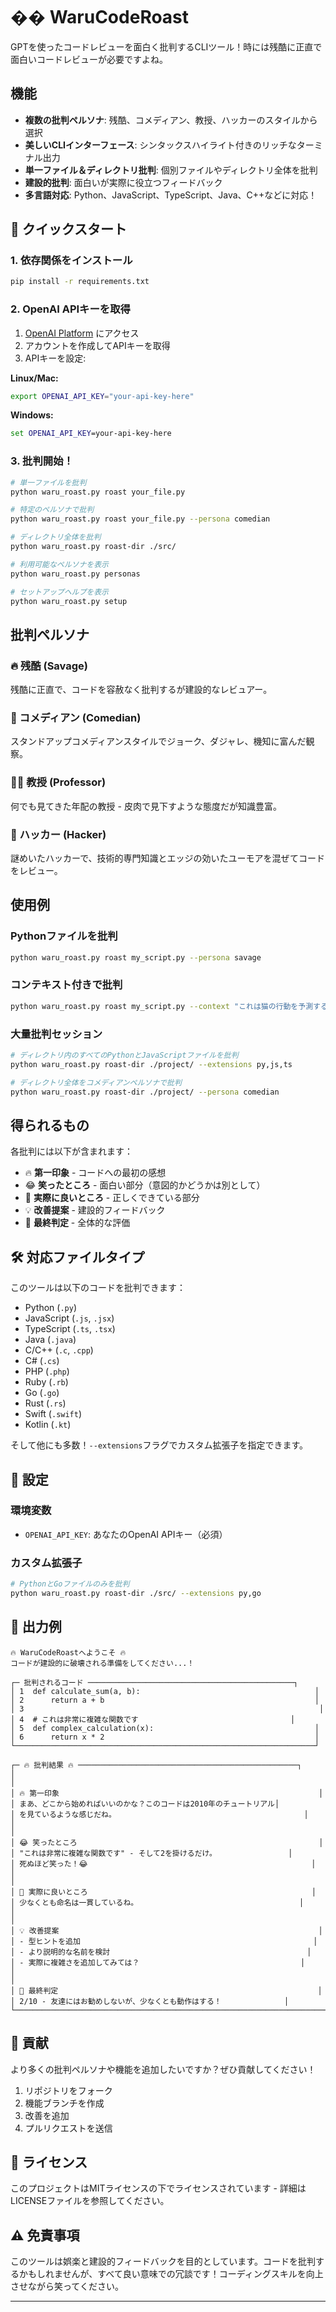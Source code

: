# �� WaruCodeRoast

GPTを使ったコードレビューを面白く批判するCLIツール！時には残酷に正直で面白いコードレビューが必要ですよね。

## 機能

- **複数の批判ペルソナ**: 残酷、コメディアン、教授、ハッカーのスタイルから選択
- **美しいCLIインターフェース**: シンタックスハイライト付きのリッチなターミナル出力
- **単一ファイル＆ディレクトリ批判**: 個別ファイルやディレクトリ全体を批判
- **建設的批判**: 面白いが実際に役立つフィードバック
- **多言語対応**: Python、JavaScript、TypeScript、Java、C++などに対応！

## 🚀 クイックスタート

### 1. 依存関係をインストール

```bash
pip install -r requirements.txt
```

### 2. OpenAI APIキーを取得

1. [OpenAI Platform](https://platform.openai.com/) にアクセス
2. アカウントを作成してAPIキーを取得
3. APIキーを設定:

**Linux/Mac:**
```bash
export OPENAI_API_KEY="your-api-key-here"
```

**Windows:**
```cmd
set OPENAI_API_KEY=your-api-key-here
```

### 3. 批判開始！

```bash
# 単一ファイルを批判
python waru_roast.py roast your_file.py

# 特定のペルソナで批判
python waru_roast.py roast your_file.py --persona comedian

# ディレクトリ全体を批判
python waru_roast.py roast-dir ./src/

# 利用可能なペルソナを表示
python waru_roast.py personas

# セットアップヘルプを表示
python waru_roast.py setup
```

## 批判ペルソナ

### 🔥 残酷 (Savage)
残酷に正直で、コードを容赦なく批判するが建設的なレビュアー。

### 🎤 コメディアン (Comedian)
スタンドアップコメディアンスタイルでジョーク、ダジャレ、機知に富んだ観察。

### 👨‍🏫 教授 (Professor)
何でも見てきた年配の教授 - 皮肉で見下すような態度だが知識豊富。

### 🖤 ハッカー (Hacker)
謎めいたハッカーで、技術的専門知識とエッジの効いたユーモアを混ぜてコードをレビュー。

## 使用例

### Pythonファイルを批判
```bash
python waru_roast.py roast my_script.py --persona savage
```

### コンテキスト付きで批判
```bash
python waru_roast.py roast my_script.py --context "これは猫の行動を予測する機械学習モデルです"
```

### 大量批判セッション
```bash
# ディレクトリ内のすべてのPythonとJavaScriptファイルを批判
python waru_roast.py roast-dir ./project/ --extensions py,js,ts

# ディレクトリ全体をコメディアンペルソナで批判
python waru_roast.py roast-dir ./project/ --persona comedian
```

## 得られるもの

各批判には以下が含まれます：
- 🔥 **第一印象** - コードへの最初の感想
- 😂 **笑ったところ** - 面白い部分（意図的かどうかは別として）
- 🤔 **実際に良いところ** - 正しくできている部分
- 💡 **改善提案** - 建設的フィードバック
- 🎯 **最終判定** - 全体的な評価

## 🛠️ 対応ファイルタイプ

このツールは以下のコードを批判できます：
- Python (`.py`)
- JavaScript (`.js`, `.jsx`)
- TypeScript (`.ts`, `.tsx`)
- Java (`.java`)
- C/C++ (`.c`, `.cpp`)
- C# (`.cs`)
- PHP (`.php`)
- Ruby (`.rb`)
- Go (`.go`)
- Rust (`.rs`)
- Swift (`.swift`)
- Kotlin (`.kt`)

そして他にも多数！`--extensions`フラグでカスタム拡張子を指定できます。

## 🔧 設定

### 環境変数
- `OPENAI_API_KEY`: あなたのOpenAI APIキー（必須）

### カスタム拡張子
```bash
# PythonとGoファイルのみを批判
python waru_roast.py roast-dir ./src/ --extensions py,go
```

## 🎨 出力例

```
🔥 WaruCodeRoastへようこそ 🔥
コードが建設的に破壊される準備をしてください...！

┌─ 批判されるコード ──────────────────────────────────────────────┐
│ 1  def calculate_sum(a, b):                                       │
│ 2      return a + b                                               │
│ 3                                                                  │
│ 4  # これは非常に複雑な関数です                                  │
│ 5  def complex_calculation(x):                                    │
│ 6      return x * 2                                               │
└───────────────────────────────────────────────────────────────────┘

┌─ 🔥 批判結果 🔥 ─────────────────────────────────────────────────┐
│                                                                     │
│ 🔥 第一印象                                                          │
│ まあ、どこから始めればいいのかな？このコードは2010年のチュートリアル│
│ を見ているような感じだね。                                          │
│                                                                     │
│ 😂 笑ったところ                                                      │
│ "これは非常に複雑な関数です" - そして2を掛けるだけ。                │
│ 死ぬほど笑った！😂                                                  │
│                                                                     │
│ 🤔 実際に良いところ                                                  │
│ 少なくとも命名は一貫しているね。                                    │
│                                                                     │
│ 💡 改善提案                                                          │
│ - 型ヒントを追加                                                    │
│ - より説明的な名前を検討                                            │
│ - 実際に複雑さを追加してみては？                                    │
│                                                                     │
│ 🎯 最終判定                                                          │
│ 2/10 - 友達にはお勧めしないが、少なくとも動作はする！              │
└─────────────────────────────────────────────────────────────────────┘
```

## 🤝 貢献

より多くの批判ペルソナや機能を追加したいですか？ぜひ貢献してください！

1. リポジトリをフォーク
2. 機能ブランチを作成
3. 改善を追加
4. プルリクエストを送信

## 📄 ライセンス

このプロジェクトはMITライセンスの下でライセンスされています - 詳細はLICENSEファイルを参照してください。

## ⚠️ 免責事項

このツールは娯楽と建設的フィードバックを目的としています。コードを批判するかもしれませんが、すべて良い意味での冗談です！コーディングスキルを向上させながら笑ってください。

---
